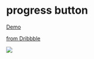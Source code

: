 # progress button

[Demo](https://wing-kai.github.com/progress-button)

[from Dribbble](https://dribbble.com/shots/2388579-Progress-button-obj-c-gif)

![](https://cdn.dribbble.com/users/108740/screenshots/2388579/loading-button.gif)